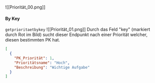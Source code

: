 ![[Priorität_00.png]]
#### By Key
`getprioritaetbykey`
![[Priorität_01.png]]
Durch das Feld "key" (markiert durch Rot im Bild) sucht dieser Endpunkt nach einer Priorität welcher, diesen bestimmten PK hat.

```json title:"Beispiel Ausgabe"
[
  {
    "PK_Priorität": 1,
    "Prioritätsname": "Hoch",
    "Beschreibung": "Wichtige Aufgabe"
  }
]
```
